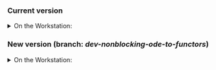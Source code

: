 ### Current version

<details>
<summary>On the Workstation:</summary>

```bash
OMP_PROC_BIND=TRUE OMP_NUM_THREADS=10 \
tests/unit/test_sparse_vxm_ndebug_nonblocking 100000000 1 1000 1

Overall timings (io, preamble, useful, postamble):
Avg: 0.000000e+00, 1.272086e+04, 2.612920e-04, 0.000000e+00
Min: 0.000000e+00, 1.272086e+04, 2.612920e-04, 0.000000e+00
Max: 0.000000e+00, 1.272086e+04, 2.612920e-04, 0.000000e+00
```

</details>

### New version (branch: *dev-nonblocking-ode-to-functors*)

<details>
<summary>On the Workstation:</summary>

==> __6.8% improvement__

```bash
OMP_PROC_BIND=TRUE OMP_NUM_THREADS=100000000 \
tests/unit/test_sparse_vxm_ndebug_nonblocking 100000000 1 1000 1

Overall timings (io, preamble, useful, postamble):
Avg: 0.000000e+00, 1.289303e+04, 2.435323e-04, 0.000000e+00
Min: 0.000000e+00, 1.289303e+04, 2.435323e-04, 0.000000e+00
Max: 0.000000e+00, 1.289303e+04, 2.435323e-04, 0.000000e+00
```

</details>